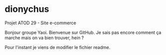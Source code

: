 # dionychus
Projet ATOD 29 - Site e-commerce

Bonjour groupe Yaoi. Bienvenue sur GitHub.
Je sais pas encore comment ça marche mais on va bien trouver, hein ?

Pour l'instant je viens de modifier le fichier readme.
